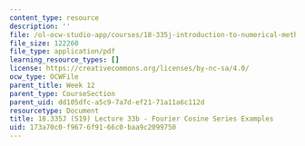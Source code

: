 ```yaml
---
content_type: resource
description: ''
file: /ol-ocw-studio-app/courses/18-335j-introduction-to-numerical-methods-spring-2019/173a70c0f9676f9166c0baa9c2099750_MIT18_335JS19_lec33_2.pdf
file_size: 122260
file_type: application/pdf
learning_resource_types: []
license: https://creativecommons.org/licenses/by-nc-sa/4.0/
ocw_type: OCWFile
parent_title: Week 12
parent_type: CourseSection
parent_uid: dd105dfc-a5c9-7a7d-ef21-71a11a6c112d
resourcetype: Document
title: 18.335J (S19) Lecture 33b - Fourier Cosine Series Examples
uid: 173a70c0-f967-6f91-66c0-baa9c2099750
---
```


